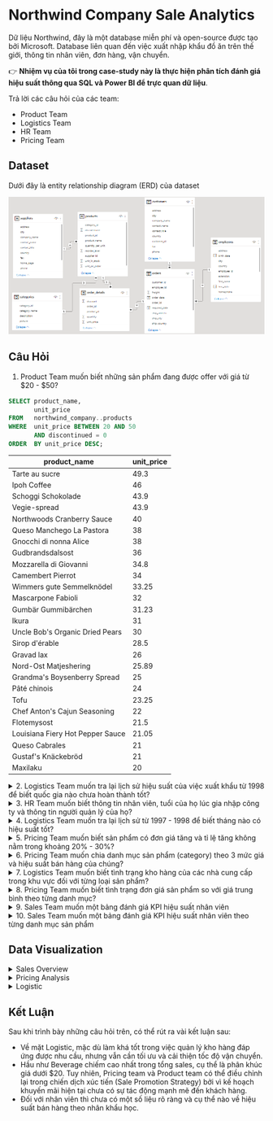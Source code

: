 # Northwind Company Sale Analytics
Dữ liệu Northwind, đây là một database miễn phí và open-source được tạo bởi Microsoft. Database liên quan đến việc xuất nhập khẩu đồ ăn trên thế giới, thông tin nhân viên, đơn hàng, vận chuyển.

👉 **Nhiệm vụ của tôi trong case-study này là thực hiện phân tích đánh giá hiệu suất thông qua SQL và Power BI để trực quan dữ liệu**. 

Trả lời các câu hỏi của các team:
- Product Team
- Logistics Team
- HR Team
- Pricing Team
## Dataset
Dưới đây là entity relationship diagram (ERD) của dataset


![Model](/image/modelviews.png)
## Câu Hỏi


1. Product Team muốn biết những sản phẩm đang được offer với giá từ $20 - $50?


```sql
SELECT product_name,
       unit_price
FROM   northwind_company..products
WHERE  unit_price BETWEEN 20 AND 50
       AND discontinued = 0
ORDER  BY unit_price DESC; 
```
|product_name                    |unit_price|
|--------------------------------|----------|
|Tarte au sucre                  |49.3      |
|Ipoh Coffee                     |46        |
|Schoggi Schokolade              |43.9      |
|Vegie-spread                    |43.9      |
|Northwoods Cranberry Sauce      |40        |
|Queso Manchego La Pastora       |38        |
|Gnocchi di nonna Alice          |38        |
|Gudbrandsdalsost                |36        |
|Mozzarella di Giovanni          |34.8      |
|Camembert Pierrot               |34        |
|Wimmers gute Semmelknödel       |33.25     |
|Mascarpone Fabioli              |32        |
|Gumbär Gummibärchen             |31.23     |
|Ikura                           |31        |
|Uncle Bob's Organic Dried Pears |30        |
|Sirop d'érable                  |28.5      |
|Gravad lax                      |26        |
|Nord-Ost Matjeshering           |25.89     |
|Grandma's Boysenberry Spread    |25        |
|Pâté chinois                    |24        |
|Tofu                            |23.25     |
|Chef Anton's Cajun Seasoning    |22        |
|Flotemysost                     |21.5      |
|Louisiana Fiery Hot Pepper Sauce|21.05     |
|Queso Cabrales                  |21        |
|Gustaf's Knäckebröd             |21        |
|Maxilaku                        |20        |



<details>
<summary>
2. Logistics Team muốn tra lại lịch sử hiệu suất của việc xuất khẩu từ 1998 để biết quốc gia nào chưa hoàn thành tốt?
</summary>

```sql
WITH avg_days
     AS (SELECT ship_country,
                Avg(Cast(Datediff(day, order_date, shipped_date) AS
                         DECIMAL(10, 2)))
                AS
                average_days_order_shipping,
                Count(*)
                AS
                   total_number_orders
         FROM   northwind_company..orders
         WHERE  Year(order_date) = 1998
         GROUP  BY ship_country)
SELECT *
FROM   avg_days
WHERE  average_days_order_shipping >= 5
       AND total_number_orders > 10;
```
       
|ship_country                    |average_days_order_shipping|total_number_orders|
|--------------------------------|---------------------------|-------------------|
|Austria                         |5.888888                   |11                 |
|Brazil                          |8.115384                   |28                 |
|France                          |9.428571                   |23                 |
|Germany                         |5.375000                   |34                 |
|Spain                           |7.833333                   |12                 |
|Sweden                          |13.285714                  |14                 |
|UK                              |6.250000                   |16                 |
|USA                             |7.888888                   |39                 |
|Venezuela                       |8.733333                   |18                 |

</details>

<details>
<summary>
3. HR Team muốn biết thông tin nhân viên, tuổi của họ lúc gia nhập công ty và thông tin người quản lý của họ?
</summary>

```sql
SELECT Concat(m.first_name, ' ', m.last_name)    AS employee_fullname,
       m.title                                   AS employee_title,
       Datediff(year, m.birth_date, m.hire_date) AS employee_age,
       Concat(e.first_name, ' ', e.last_name)    AS manager_fullname,
       e.title                                   AS manager_title
FROM   northwind_company..employees AS e
       INNER JOIN northwind_company..employees AS m
               ON e.employee_id = m.reports_to
ORDER  BY employee_age;
```
|employee_fullname               |employee_title|employee_age|manager_fullname|manager_title        |
|--------------------------------|--------------|------------|----------------|---------------------|
|Anne Dodsworth                  |Sales Representative|28          |Steven Buchanan |Sales Manager        |
|Janet Leverling                 |Sales Representative|29          |Andrew Fuller   |Vice President, Sales|
|Michael Suyama                  |Sales Representative|30          |Steven Buchanan |Sales Manager        |
|Robert King                     |Sales Representative|34          |Steven Buchanan |Sales Manager        |
|Laura Callahan                  |Inside Sales Coordinator|36          |Andrew Fuller   |Vice President, Sales|
|Steven Buchanan                 |Sales Manager |38          |Andrew Fuller   |Vice President, Sales|
|Nancy Davolio                   |Sales Representative|44          |Andrew Fuller   |Vice President, Sales|
|Margaret Peacock                |Sales Representative|56          |Andrew Fuller   |Vice President, Sales|

</details>

 
<details>
<summary>
4. Logistics Team muốn tra lại lịch sử từ 1997 - 1998 để biết tháng nào có hiệu suất tốt?
</summary>

```sql
WITH freight
     AS (SELECT Concat(Year(order_date), '-', Month(order_date)) AS year_month,
                Count(*)                                         AS
                total_number_orders,
                Round(Sum(freight), 0)                           AS
                total_freight
         FROM   northwind_company..orders
         WHERE  order_date > '1997-01-01'
         GROUP  BY Concat(Year(order_date), '-', Month(order_date)))
SELECT *
FROM   freight
WHERE  total_number_orders > 35
ORDER  BY total_freight DESC;
```
|year_month                      |total_number_orders|total_freight|
|--------------------------------|-------------------|-------------|
|1998-4                          |74                 |6394         |
|1998-1                          |55                 |5463         |
|1998-3                          |73                 |5379         |
|1998-2                          |54                 |4273         |
|1997-10                         |38                 |3946         |
|1997-12                         |48                 |3758         |
|1997-9                          |37                 |3237         |

</details>

 
<details>
<summary>
5. Pricing Team muốn biết sản phẩm có đơn giá tăng và tỉ lệ tăng không nằm trong khoảng 20% - 30%?
</summary>

```sql
WITH cte_price
     AS (SELECT p.product_id,
                product_name,
                order_date,
                Lead(d.unit_price)
                  OVER (
                    partition BY product_name
                    ORDER BY order_date) AS current_price,
                Lag(d.unit_price)
                  OVER (
                    partition BY product_name
                    ORDER BY order_date) AS previous_price
         FROM   northwind_company..products AS p
                INNER JOIN northwind_company..order_details AS d
                        ON p.product_id = d.product_id
                INNER JOIN northwind_company..orders AS o
                        ON o.order_id = d.order_id)
SELECT c.product_name,
       c.current_price,
       c.previous_price,
       Round(100 * ( current_price - previous_price ) / previous_price, 2) AS
       percentage_increase
FROM   cte_price AS c
       INNER JOIN northwind_company..order_details AS d
               ON c.product_id = d.product_id
WHERE  c.current_price != c.previous_price
GROUP  BY c.product_name,
          c.current_price,
          c.previous_price
HAVING Count(DISTINCT order_id) > 10
       AND Round(100 * ( current_price - previous_price ) / previous_price, 2)
           NOT BETWEEN
           20 AND 30 
```
|product_name                    |current_price|previous_price|percentage_increase|
|--------------------------------|-------------|--------------|-------------------|
|Singaporean Hokkien Fried Mee   |11.2         |9.8           |14.29              |
|Mozzarella di Giovanni          |27.8         |34.8          |-20.11             |

</details>

<details>
<summary>
6. Pricing Team muốn chia danh mục sản phẩm (category) theo 3 mức giá và hiệu suất bán hàng của chúng?
</summary>

```sql
SELECT category_name,
       CASE
         WHEN p.unit_price < 20 THEN '1.Below $20'
         WHEN p.unit_price >= 20
              AND p.unit_price <= 50 THEN '2. $20 - $50'
         WHEN p.unit_price > 50 THEN '3. Over $50'
       END                            AS price_range,
       Sum(d.unit_price * d.quantity) AS total_amount,
       Count(DISTINCT d.order_id)     AS total_number_orders
FROM   northwind_company..categories AS c
       INNER JOIN northwind_company..products AS p
               ON c.category_id = p.category_id
       INNER JOIN northwind_company..order_details AS d
               ON p.product_id = d.product_id
GROUP  BY category_name,
          CASE
            WHEN p.unit_price < 20 THEN '1.Below $20'
            WHEN p.unit_price >= 20
                 AND p.unit_price <= 50 THEN '2. $20 - $50'
            WHEN p.unit_price > 50 THEN '3. Over $50'
          END
ORDER  BY category_name,
          price_range;
```
|category_name                   |price_range|total_amount|total_number_orders|
|--------------------------------|-----------|------------|-------------------|
|Beverages                       |1.Below $20|111463.549739838|317                |
|Beverages                       |2. $20 - $50|25079.1999206543|28                 |
|Beverages                       |3. Over $50|149984.200195313|24                 |
|Condiments                      |1.Below $20|28621.7001647949|85                 |
|Condiments                      |2. $20 - $50|85073.0499267578|121                |
|Confections                     |1.Below $20|57369.0002737045|197                |
|Confections                     |2. $20 - $50|96094.2993202209|106                |
|Confections                     |3. Over $50|23635.800201416|16                 |
|Dairy Products                  |1.Below $20|17886       |81                 |
|Dairy Products                  |2. $20 - $50|157148.499607086|204                |
|Dairy Products                  |3. Over $50|76296       |54                 |
|Grains/Cereals                  |1.Below $20|25364.1999950409|99                 |
|Grains/Cereals                  |2. $20 - $50|75362.6000175476|91                 |
|Meat/Poultry                    |1.Below $20|5120.99999237061|36                 |
|Meat/Poultry                    |2. $20 - $50|76504.4000473022|96                 |
|Meat/Poultry                    |3. Over $50|96563.4002532959|36                 |
|Produce                         |1.Below $20|2566        |13                 |
|Produce                         |2. $20 - $50|57960.0000915527|81                 |
|Produce                         |3. Over $50|44742.6001052856|39                 |
|Seafood                         |1.Below $20|69672.6498651505|217                |
|Seafood                         |2. $20 - $50|39962.9395179749|70                 |
|Seafood                         |3. Over $50|31987.5     |27                 |


</details>
  
 
 
<details>
<summary>
7. Logistics Team muốn biết tình trạng kho hàng của các nhà cung cấp trong khu vực đối với từng loại sản phẩm?
</summary>

```sql
SELECT category_name,
       CASE
         WHEN s.country IN ( 'US', 'Brazil', 'Canada' ) THEN 'America'
         WHEN s.country IN ( 'Australia', 'Singapore', 'Japan' ) THEN
         'Asia-Pacific'
         ELSE 'Europe'
       END AS supplier_region,
       p.unit_in_stock,
       p.unit_on_order,
       p.reorder_level
FROM   northwind_company..suppliers AS s
       INNER JOIN northwind_company..products AS p
               ON s.supplier_id = p.supplier_id
       INNER JOIN northwind_company..categories AS c
               ON c.category_id = p.category_id
WHERE  s.region IS NOT NULL
ORDER  BY supplier_region,
          c.category_name,
          p.unit_price; 
```
|category_name                   |supplier_region|unit_in_stock|unit_on_order|reorder_level|
|--------------------------------|---------------|-------------|-------------|-------------|
|Condiments                      |America        |113          |0            |25           |
|Confections                     |America        |17           |0            |0            |
|Meat/Poultry                    |America        |21           |0            |10           |
|Meat/Poultry                    |America        |115          |0            |20           |
|Beverages                       |Asia-Pacific   |15           |10           |30           |
|Condiments                      |Asia-Pacific   |24           |0            |5            |
|Confections                     |Asia-Pacific   |29           |0            |10           |
|Grains/Cereals                  |Asia-Pacific   |38           |0            |25           |
|Meat/Poultry                    |Asia-Pacific   |0            |0            |0            |
|Meat/Poultry                    |Asia-Pacific   |0            |0            |0            |
|Produce                         |Asia-Pacific   |20           |0            |10           |
|Seafood                         |Asia-Pacific   |42           |0            |0            |
|Beverages                       |Europe         |111          |0            |15           |
|Beverages                       |Europe         |52           |0            |10           |
|Beverages                       |Europe         |20           |0            |15           |
|Condiments                      |Europe         |4            |100          |20           |
|Condiments                      |Europe         |76           |0            |0            |
|Condiments                      |Europe         |0            |0            |0            |
|Condiments                      |Europe         |53           |0            |0            |
|Condiments                      |Europe         |120          |0            |25           |
|Condiments                      |Europe         |6            |0            |0            |
|Dairy Products                  |Europe         |22           |30           |30           |
|Dairy Products                  |Europe         |86           |0            |0            |
|Produce                         |Europe         |15           |0            |10           |
|Seafood                         |Europe         |85           |0            |10           |
|Seafood                         |Europe         |123          |0            |30           |

</details>
  
   
<details>
<summary>
8. Pricing Team muốn biết tình trạng đơn giá sản phẩm so với giá trung bình theo từng danh mục? 
</summary>

```sql
WITH avg_price AS
(
           SELECT     c.category_name,
                      p.product_name,
                      p.unit_price,
                      Round(Avg(d.unit_price),2)    AS average_unit_price
           FROM       northwind_company..categories AS c
           INNER JOIN northwind_company..products   AS p
           ON         c.category_id = p.category_id
           INNER JOIN northwind_company..order_details AS d
           ON         d.product_id = p.product_id
           WHERE      p.discontinued = 0
           GROUP BY   c.category_name,
                      p.product_name,
                      p.unit_price )
SELECT   *,
         round(Percentile_cont(0.5) within GROUP (ORDER BY unit_price) OVER(partition BY product_name),2) AS median_unit_price,
         CASE
                  WHEN unit_price > average_unit_price THEN 'Over Average'
                  WHEN unit_price = average_unit_price THEN 'Equal Average'
                  WHEN unit_price < average_unit_price THEN 'Below Average'
         END AS average_unit_price_position,
         CASE
                  WHEN unit_price > percentile_cont(0.5) within GROUP (ORDER BY unit_price) OVER(partition BY product_name) THEN 'Over Average'
                  WHEN unit_price = percentile_cont(0.5) within GROUP (ORDER BY unit_price) OVER(partition BY product_name) THEN 'Equal Average'
                  WHEN unit_price < percentile_cont(0.5) within GROUP (ORDER BY unit_price) OVER(partition BY product_name) THEN 'Below Average'
         END AS median_unit_price_position
FROM     avg_price
ORDER BY category_name,
         product_name;
```

|category_name                   |product_name|unit_price|average_unit_price|median_unit_price|average_unit_price_position|median_unit_price_position|
|--------------------------------|------------|----------|------------------|-----------------|---------------------------|--------------------------|
|Beverages                       |Chartreuse verte|18        |16.68             |18               |Over Average               |Equal Average             |
|Beverages                       |Côte de Blaye|263.5     |245.93            |263.5            |Over Average               |Equal Average             |
|Beverages                       |Ipoh Coffee |46        |43.04             |46               |Over Average               |Equal Average             |
|Beverages                       |Lakkalikööri|18        |16.98             |18               |Over Average               |Equal Average             |
|Beverages                       |Laughing Lumberjack Lager|14        |13.72             |14               |Over Average               |Equal Average             |
|Beverages                       |Outback Lager|15        |14.15             |15               |Over Average               |Equal Average             |
|Beverages                       |Rhönbräu Klosterbier|7.75      |7.38              |7.75             |Over Average               |Equal Average             |
|Beverages                       |Sasquatch Ale|14        |12.97             |14               |Over Average               |Equal Average             |
|Beverages                       |Steeleye Stout|18        |17                |18               |Over Average               |Equal Average             |
|Condiments                      |Aniseed Syrup|10        |9.5               |10               |Over Average               |Equal Average             |
|Condiments                      |Chef Anton's Cajun Seasoning|22        |20.68             |22               |Over Average               |Equal Average             |
|Condiments                      |Genen Shouyu|13        |14.47             |13               |Below Average              |Equal Average             |
|Condiments                      |Grandma's Boysenberry Spread|25        |24.17             |25               |Over Average               |Equal Average             |
|Condiments                      |Gula Malacca|19.45     |18.13             |19.45            |Over Average               |Equal Average             |
|Condiments                      |Louisiana Fiery Hot Pepper Sauce|21.05     |19.46             |21.05            |Over Average               |Equal Average             |
|Condiments                      |Louisiana Hot Spiced Okra|17        |15.3              |17               |Over Average               |Equal Average             |
|Condiments                      |Northwoods Cranberry Sauce|40        |38.77             |40               |Over Average               |Equal Average             |
|Condiments                      |Original Frankfurter grüne Soße|13        |12.11             |13               |Over Average               |Equal Average             |
|Condiments                      |Sirop d'érable|28.5      |27.79             |28.5             |Over Average               |Equal Average             |
|Condiments                      |Vegie-spread|43.9      |40.79             |43.9             |Over Average               |Equal Average             |
|Confections                     |Chocolade   |12.75     |11.9              |12.75            |Over Average               |Equal Average             |
|Confections                     |Gumbär Gummibärchen|31.23     |28.86             |31.23            |Over Average               |Equal Average             |
|Confections                     |Maxilaku    |20        |18.48             |20               |Over Average               |Equal Average             |
|Confections                     |NuNuCa Nuß-Nougat-Creme|14        |13.07             |14               |Over Average               |Equal Average             |
|Confections                     |Pavlova     |17.45     |16.38             |17.45            |Over Average               |Equal Average             |
|Confections                     |Schoggi Schokolade|43.9      |40.97             |43.9             |Over Average               |Equal Average             |
|Confections                     |Scottish Longbreads|12.5      |11.54             |12.5             |Over Average               |Equal Average             |
|Confections                     |Sir Rodney's Marmalade|81        |75.94             |81               |Over Average               |Equal Average             |
|Confections                     |Sir Rodney's Scones|10        |9.38              |10               |Over Average               |Equal Average             |
|Confections                     |Tarte au sucre|49.3      |46.41             |49.3             |Over Average               |Equal Average             |
|Confections                     |Teatime Chocolate Biscuits|9.2       |8.53              |9.2              |Over Average               |Equal Average             |
|Confections                     |Valkoinen suklaa|16.25     |14.95             |16.25            |Over Average               |Equal Average             |
|Confections                     |Zaanse koeken|9.5       |9.14              |9.5              |Over Average               |Equal Average             |
|Dairy Products                  |Camembert Pierrot|34        |32.13             |34               |Over Average               |Equal Average             |
|Dairy Products                  |Flotemysost |21.5      |19.76             |21.5             |Over Average               |Equal Average             |
|Dairy Products                  |Geitost     |2.5       |2.33              |2.5              |Over Average               |Equal Average             |
|Dairy Products                  |Gorgonzola Telino|12.5      |11.67             |12.5             |Over Average               |Equal Average             |
|Dairy Products                  |Gudbrandsdalsost|36        |33.45             |36               |Over Average               |Equal Average             |
|Dairy Products                  |Mascarpone Fabioli|32        |30.72             |32               |Over Average               |Equal Average             |
|Dairy Products                  |Mozzarella di Giovanni|34.8      |32.04             |34.8             |Over Average               |Equal Average             |
|Dairy Products                  |Queso Cabrales|21        |19.6              |21               |Over Average               |Equal Average             |
|Dairy Products                  |Queso Manchego La Pastora|38        |36.91             |38               |Over Average               |Equal Average             |
|Dairy Products                  |Raclette Courdavault|55        |51.13             |55               |Over Average               |Equal Average             |
|Grains/Cereals                  |Filo Mix    |7         |6.76              |7                |Over Average               |Equal Average             |
|Grains/Cereals                  |Gnocchi di nonna Alice|38        |35.42             |38               |Over Average               |Equal Average             |
|Grains/Cereals                  |Gustaf's Knäckebröd|21        |20.4              |21               |Over Average               |Equal Average             |
|Grains/Cereals                  |Ravioli Angelo|19.5      |18.14             |19.5             |Over Average               |Equal Average             |
|Grains/Cereals                  |Tunnbröd    |9         |8.37              |9                |Over Average               |Equal Average             |
|Grains/Cereals                  |Wimmers gute Semmelknödel|33.25     |31.03             |33.25            |Over Average               |Equal Average             |
|Meat/Poultry                    |Pâté chinois|24        |22.4              |24               |Over Average               |Equal Average             |
|Meat/Poultry                    |Tourtière   |7.45      |6.8               |7.45             |Over Average               |Equal Average             |
|Produce                         |Longlife Tofu|10        |8.77              |10               |Over Average               |Equal Average             |
|Produce                         |Manjimup Dried Apples|53        |50.55             |53               |Over Average               |Equal Average             |
|Produce                         |Tofu        |23.25     |21.35             |23.25            |Over Average               |Equal Average             |
|Produce                         |Uncle Bob's Organic Dried Pears|30        |29.17             |30               |Over Average               |Equal Average             |
|Seafood                         |Boston Crab Meat|18.4      |17.23             |18.4             |Over Average               |Equal Average             |
|Seafood                         |Carnarvon Tigers|62.5      |59.72             |62.5             |Over Average               |Equal Average             |
|Seafood                         |Escargots de Bourgogne|13.25     |12.66             |13.25            |Over Average               |Equal Average             |
|Seafood                         |Gravad lax  |26        |23.4              |26               |Over Average               |Equal Average             |
|Seafood                         |Ikura       |31        |29.68             |31               |Over Average               |Equal Average             |
|Seafood                         |Inlagd Sill |19        |17.9              |19               |Over Average               |Equal Average             |
|Seafood                         |Jack's New England Clam Chowder|9.65      |9.19              |9.65             |Over Average               |Equal Average             |
|Seafood                         |Konbu       |6         |5.76              |6                |Over Average               |Equal Average             |
|Seafood                         |Nord-Ost Matjeshering|25.89     |24.27             |25.89            |Over Average               |Equal Average             |
|Seafood                         |Röd Kaviar  |15        |14.36             |15               |Over Average               |Equal Average             |
|Seafood                         |Rogede sild |9.5       |9.23              |9.5              |Over Average               |Equal Average             |
|Seafood                         |Spegesild   |12        |11.11             |12               |Over Average               |Equal Average             |
                                                        
</details>
  
 
<details>
<summary>
9. Sales Team muốn một bảng đánh giá KPI hiệu suất nhân viên
</summary>

```sql
WITH cte_kpi
     AS (SELECT Concat(first_name, ' ', last_name)
                AS
                   employee_full_name,
                title
                AS
                   employee_title,
                Round(Sum(d.unit_price * d.quantity), 2)
                AS
                   total_sale_amount_excluding_discount,
                Count(DISTINCT d.order_id)
                AS
                   total_number_orders,
                Count(d.order_id)
                AS
                   total_number_entries,
                Round(Sum(d.discount * ( d.quantity * d.unit_price )), 2)
                AS
                total_discount_amount,
                Round(Sum(( 1 - d.discount ) * ( d.quantity *
                d.unit_price )), 2) AS
                total_sale_amount_including_discount
         FROM   northwind_company..employees AS e
                INNER JOIN northwind_company..orders AS o
                        ON e.employee_id = o.employee_id
                INNER JOIN northwind_company..order_details AS d
                        ON d.order_id = o.order_id
         GROUP  BY Concat(first_name, ' ', last_name),
                   title)
SELECT employee_full_name,
       employee_title,
       total_sale_amount_excluding_discount,
       total_number_orders,
       total_number_entries,
       total_discount_amount,
       total_sale_amount_including_discount,
       Round(Sum(total_sale_amount_excluding_discount / total_number_entries), 2
       ) AS
       average_amount_per_entry,
       Round(Sum(total_sale_amount_excluding_discount / total_number_orders), 2)
       AS
       average_amount_per_entry,
       Round(Sum(100 * ( total_sale_amount_excluding_discount
                                   - total_sale_amount_including_discount ) /
                       total_sale_amount_excluding_discount), 2)
       AS
       total_discount_percentage
FROM   cte_kpi
GROUP  BY employee_full_name,
          employee_title,
          total_sale_amount_excluding_discount,
          total_number_orders,
          total_number_entries,
          total_discount_amount,
          total_sale_amount_including_discount
ORDER  BY total_sale_amount_including_discount DESC;
```
|employee_full_name              |employee_title|total_sale_amount_excluding_discount|total_number_orders|total_number_entries|total_discount_amount|total_sale_amount_including_discount|average_amount_per_entry|average_amount_per_entry|total_discount_percentage|
|--------------------------------|--------------|------------------------------------|-------------------|--------------------|---------------------|------------------------------------|------------------------|------------------------|-------------------------|
|Margaret Peacock                |Sales Representative|250187.45                           |156                |420                 |17296.6              |232890.85                           |595.68                  |1603.77                 |6.91                     |
|Janet Leverling                 |Sales Representative|213051.3                            |127                |321                 |10238.46             |202812.84                           |663.71                  |1677.57                 |4.81                     |
|Nancy Davolio                   |Sales Representative|202143.71                           |123                |345                 |10036.11             |192107.6                            |585.92                  |1643.44                 |4.96                     |
|Andrew Fuller                   |Vice President, Sales|177749.26                           |96                 |241                 |11211.51             |166537.75                           |737.55                  |1851.55                 |6.31                     |
|Laura Callahan                  |Inside Sales Coordinator|133301.03                           |104                |260                 |6438.75              |126862.28                           |512.7                   |1281.74                 |4.83                     |
|Robert King                     |Sales Representative|141295.99                           |72                 |176                 |16727.76             |124568.24                           |802.82                  |1962.44                 |11.84                    |
|Anne Dodsworth                  |Sales Representative|82964                               |43                 |107                 |5655.93              |77308.07                            |775.36                  |1929.4                  |6.82                     |
|Michael Suyama                  |Sales Representative|78198.1                             |67                 |168                 |4284.97              |73913.13                            |465.46                  |1167.14                 |5.48                     |
|Steven Buchanan                 |Sales Manager |75567.75                            |42                 |117                 |6775.47              |68792.28                            |645.88                  |1799.23                 |8.97                     |

</details>

 
<details>
<summary>
10. Sales Team muốn một bảng đánh giá KPI hiệu suất nhân viên theo từng danh mục sản phẩm
</summary>

```sql
WITH cte_kpi
     AS (SELECT category_name,
                Concat(first_name, ' ', last_name)
                AS
                   employee_full_name,
                Round(Sum(( 1 - d.discount ) * ( d.quantity *
                d.unit_price )), 2) AS
                total_sale_amount_including_discount
         FROM   northwind_company..employees AS e
                INNER JOIN northwind_company..orders AS o
                        ON e.employee_id = o.employee_id
                INNER JOIN northwind_company..order_details AS d
                        ON d.order_id = o.order_id
                INNER JOIN northwind_company..products AS p
                        ON p.product_id = d.product_id
                INNER JOIN northwind_company..categories AS c
                        ON c.category_id = p.category_id
         GROUP  BY category_name,
                   Concat(first_name, ' ', last_name))
SELECT category_name,
       employee_full_name,
       total_sale_amount_including_discount,
       Round(100 * Sum(total_sale_amount_including_discount) / Sum(
             total_sale_amount_including_discount)
                   OVER (
                     partition BY employee_full_name), 2) AS
       percentage_employee_sales,
       Round(100 * Sum(total_sale_amount_including_discount) / Sum(
             total_sale_amount_including_discount)
                   OVER (
                     partition BY category_name), 2)      AS
       percentage_category_sales
FROM   cte_kpi
GROUP  BY category_name,
          employee_full_name,
          total_sale_amount_including_discount
ORDER  BY category_name,
          total_sale_amount_including_discount DESC;
```
|category_name                   |employee_full_name|total_sale_amount_including_discount|percentage_employee_sales|percentage_category_sales|
|--------------------------------|------------------|------------------------------------|-------------------------|-------------------------|
|Beverages                       |Margaret Peacock  |50308.21                            |21.6                     |18.78                    |
|Beverages                       |Nancy Davolio     |46599.35                            |24.26                    |17.4                     |
|Beverages                       |Janet Leverling   |44757.4                             |22.07                    |16.71                    |
|Beverages                       |Andrew Fuller     |40248.25                            |24.17                    |15.03                    |
|Beverages                       |Robert King       |27963.83                            |22.45                    |10.44                    |
|Beverages                       |Anne Dodsworth    |19642.56                            |25.41                    |7.33                     |
|Beverages                       |Laura Callahan    |17897.85                            |14.11                    |6.68                     |
|Beverages                       |Steven Buchanan   |11000.53                            |15.99                    |4.11                     |
|Beverages                       |Michael Suyama    |9450.2                              |12.79                    |3.53                     |
|Condiments                      |Margaret Peacock  |23314.87                            |10.01                    |21.99                    |
|Condiments                      |Andrew Fuller     |14850.67                            |8.92                     |14                       |
|Condiments                      |Laura Callahan    |14637.66                            |11.54                    |13.8                     |
|Condiments                      |Nancy Davolio     |13561.56                            |7.06                     |12.79                    |
|Condiments                      |Janet Leverling   |13381.64                            |6.6                      |12.62                    |
|Condiments                      |Anne Dodsworth    |10125.55                            |13.1                     |9.55                     |
|Condiments                      |Robert King       |8851.37                             |7.11                     |8.35                     |
|Condiments                      |Michael Suyama    |4648.47                             |6.29                     |4.38                     |
|Condiments                      |Steven Buchanan   |2675.3                              |3.89                     |2.52                     |
|Confections                     |Janet Leverling   |33622.4                             |16.58                    |20.09                    |
|Confections                     |Nancy Davolio     |28568.92                            |14.87                    |17.07                    |
|Confections                     |Margaret Peacock  |27768.72                            |11.92                    |16.59                    |
|Confections                     |Laura Callahan    |21699.91                            |17.11                    |12.97                    |
|Confections                     |Andrew Fuller     |21455.69                            |12.88                    |12.82                    |
|Confections                     |Robert King       |14518.99                            |11.66                    |8.68                     |
|Confections                     |Anne Dodsworth    |8053.16                             |10.42                    |4.81                     |
|Confections                     |Michael Suyama    |6859.63                             |9.28                     |4.1                      |
|Confections                     |Steven Buchanan   |4809.8                              |6.99                     |2.87                     |
|Dairy Products                  |Nancy Davolio     |36022.98                            |18.75                    |15.36                    |
|Dairy Products                  |Margaret Peacock  |33549.8                             |14.41                    |14.31                    |
|Dairy Products                  |Janet Leverling   |32320.83                            |15.94                    |13.78                    |
|Dairy Products                  |Robert King       |27621.86                            |22.17                    |11.78                    |
|Dairy Products                  |Andrew Fuller     |23812.55                            |14.3                     |10.15                    |
|Dairy Products                  |Steven Buchanan   |21937.62                            |31.89                    |9.35                     |
|Dairy Products                  |Laura Callahan    |21101.47                            |16.63                    |9                        |
|Dairy Products                  |Anne Dodsworth    |21101.13                            |27.29                    |9                        |
|Dairy Products                  |Michael Suyama    |17039.04                            |23.05                    |7.27                     |
|Grains/Cereals                  |Margaret Peacock  |22579.61                            |9.7                      |23.58                    |
|Grains/Cereals                  |Janet Leverling   |21235.01                            |10.47                    |22.18                    |
|Grains/Cereals                  |Andrew Fuller     |11172.95                            |6.71                     |11.67                    |
|Grains/Cereals                  |Laura Callahan    |11072.05                            |8.73                     |11.56                    |
|Grains/Cereals                  |Michael Suyama    |9410.7                              |12.73                    |9.83                     |
|Grains/Cereals                  |Nancy Davolio     |8465.9                              |4.41                     |8.84                     |
|Grains/Cereals                  |Robert King       |6535.5                              |5.25                     |6.83                     |
|Grains/Cereals                  |Steven Buchanan   |4027.56                             |5.85                     |4.21                     |
|Grains/Cereals                  |Anne Dodsworth    |1245.3                              |1.61                     |1.3                      |
|Meat/Poultry                    |Margaret Peacock  |30867.14                            |13.25                    |18.93                    |
|Meat/Poultry                    |Andrew Fuller     |29873.6                             |17.94                    |18.32                    |
|Meat/Poultry                    |Robert King       |21176.71                            |17                       |12.99                    |
|Meat/Poultry                    |Janet Leverling   |20502.62                            |10.11                    |12.58                    |
|Meat/Poultry                    |Laura Callahan    |16395.28                            |12.92                    |10.06                    |
|Meat/Poultry                    |Nancy Davolio     |15038.47                            |7.83                     |9.22                     |
|Meat/Poultry                    |Steven Buchanan   |11488.2                             |16.7                     |7.05                     |
|Meat/Poultry                    |Michael Suyama    |9003.69                             |12.18                    |5.52                     |
|Meat/Poultry                    |Anne Dodsworth    |8676.66                             |11.22                    |5.32                     |
|Produce                         |Nancy Davolio     |19706.25                            |10.26                    |19.71                    |
|Produce                         |Margaret Peacock  |17186.56                            |7.38                     |17.19                    |
|Produce                         |Laura Callahan    |12016.52                            |9.47                     |12.02                    |
|Produce                         |Janet Leverling   |11960.85                            |5.9                      |11.96                    |
|Produce                         |Michael Suyama    |11560.7                             |15.64                    |11.56                    |
|Produce                         |Robert King       |10753.38                            |8.63                     |10.76                    |
|Produce                         |Andrew Fuller     |9376.48                             |5.63                     |9.38                     |
|Produce                         |Steven Buchanan   |7109.02                             |10.33                    |7.11                     |
|Produce                         |Anne Dodsworth    |314.81                              |0.41                     |0.31                     |
|Seafood                         |Margaret Peacock  |27315.93                            |11.73                    |20.81                    |
|Seafood                         |Janet Leverling   |25032.09                            |12.34                    |19.07                    |
|Seafood                         |Nancy Davolio     |24144.15                            |12.57                    |18.39                    |
|Seafood                         |Andrew Fuller     |15747.57                            |9.46                     |12                       |
|Seafood                         |Laura Callahan    |12041.54                            |9.49                     |9.17                     |
|Seafood                         |Anne Dodsworth    |8148.9                              |10.54                    |6.21                     |
|Seafood                         |Robert King       |7146.58                             |5.74                     |5.44                     |
|Seafood                         |Michael Suyama    |5940.7                              |8.04                     |4.53                     |
|Seafood                         |Steven Buchanan   |5744.25                             |8.35                     |4.38                     |

</details>

## Data Visualization
       
<details>
  <summary>Sales Overview</summary>
<p align="center">
 <img src="/image/db2.png">
</p>
</details>
       
<details>
  <summary>Pricing Analysis</summary>
<p align="center">
 <img src="/image/db1.png">
</p>
</details>

<details>
  <summary>Logistic</summary>
<p align="center">
 <img src="/image/db3.png">
</p>
</details>
     
## Kết Luận
       
Sau khi trình bày những câu hỏi trên, có thể rút ra vài kết luận sau:
 - Về mặt Logistic, mặc dù làm khá tốt trong việc quản lý kho hàng đáp ứng được nhu cầu, nhưng vẫn cần tối ưu và cải thiện tốc độ vận chuyển.
 - Hầu như Beverage chiếm cao nhất trong tổng sales, cụ thể là phân khúc giá dưới $20. Tuy nhiên, Pricing team và Product team có thể điều chỉnh lại trong chiến dịch xúc tiến (Sale Promotion Strategy) bởi vì kế hoạch khuyến mãi hiện tại chưa có sự tác động mạnh mẽ đến khách hàng.
 - Đối với nhân viên thì chưa có một số liệu rõ ràng và cụ thể nào về hiệu suất bán hàng theo nhân khẩu học. 
